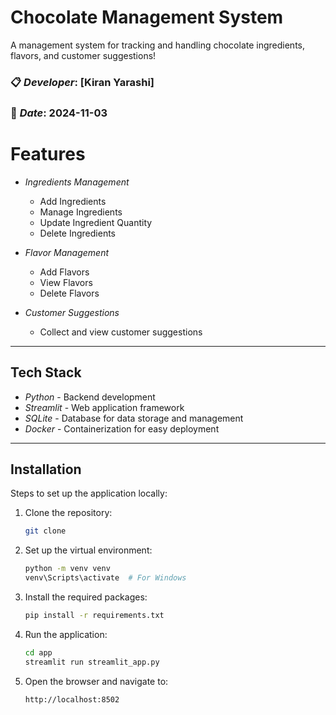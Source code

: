 #  Chocolate  Management System

A  management system for tracking and handling chocolate ingredients, flavors, and customer suggestions!

### 📋 *Developer*: [Kiran Yarashi]  
### 📅 *Date*: 2024-11-03


# Features

- *Ingredients Management*  
  - Add Ingredients  
  - Manage Ingredients  
  - Update Ingredient Quantity  
  - Delete Ingredients 

- *Flavor Management*  
  - Add Flavors  
  - View Flavors  
  - Delete Flavors  

- *Customer Suggestions*  
  - Collect and view customer suggestions

---

##  Tech Stack

- *Python* - Backend development
- *Streamlit* - Web application framework
- *SQLite* - Database for data storage and management
- *Docker* - Containerization for easy deployment

---
##  Installation

Steps to set up the application locally:

1. Clone the repository:
   ```sh
   git clone 
   ```

2. Set up the virtual environment:
   ```sh
   python -m venv venv
   venv\Scripts\activate  # For Windows
   ```

3. Install the required packages:
   ```sh
   pip install -r requirements.txt
   ```

4. Run the application:
   ```sh
   cd app
   streamlit run streamlit_app.py
   ```

5. Open the browser and navigate to:
   ```sh
   http://localhost:8502
   ```

